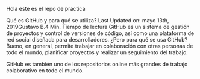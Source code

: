Hola este es el repo de practica 

Qué es GitHub y para qué se utiliza?
Last Updated on: mayo 13th, 2019Gustavo B.4 Min. Tiempo de lectura
GitHub es un sistema de gestión de proyectos y control de versiones de código, así como una plataforma de red social diseñada para desarrolladores. ¿Pero para qué se usa GitHub? Bueno, en general, permite trabajar en colaboración con otras personas de todo el mundo, planificar proyectos y realizar un seguimiento del trabajo.

GitHub es también uno de los repositorios online más grandes de trabajo colaborativo en todo el mundo.




